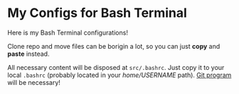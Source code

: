 My Configs for Bash Terminal
============================

Here is my Bash Terminal configurations!

Clone repo and move files can be borigin a lot, so you can just
**copy** and **paste** instead.

All necessary content will be disposed at `src/.bashrc`. Just copy
it to your local `.bashrc` (probably located in your _home/USERNAME_
path). [Git program][git-link] will be necessary!

[git-link]: https://git-scm.com/downloads
